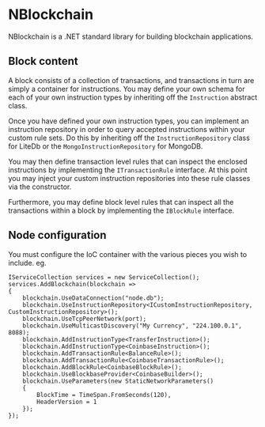 # NBlockchain

NBlockchain is a .NET standard library for building blockchain applications.

## Block content

A block consists of a collection of transactions, and transactions in turn are simply a container for instructions.
You may define your own schema for each of your own instruction types by inheriting off the `Instruction` abstract class.

Once you have defined your own instruction types, you can implement an instruction repository in order to query accepted instructions within your custom rule sets.  Do this by inheriting off the `InstructionRepository` class for LiteDb or the `MongoInstructionRepository` for MongoDB.

You may then define transaction level rules that can inspect the enclosed instructions by implementing the `ITransactionRule` interface.
At this point you may inject your custom instruction repositories into these rule classes via the constructor.

Furthermore, you may define block level rules that can inspect all the transactions within a block by implementing the `IBlockRule` interface.

## Node configuration

You must configure the IoC container with the various pieces you wish to include.  eg.

```
IServiceCollection services = new ServiceCollection();
services.AddBlockchain(blockchain =>
{
    blockchain.UseDataConnection("node.db");
    blockchain.UseInstructionRepository<ICustomInstructionRepository, CustomInstructionRepository>();
    blockchain.UseTcpPeerNetwork(port);
    blockchain.UseMulticastDiscovery("My Currency", "224.100.0.1", 8088);
    blockchain.AddInstructionType<TransferInstruction>();
    blockchain.AddInstructionType<CoinbaseInstruction>();
    blockchain.AddTransactionRule<BalanceRule>();
    blockchain.AddTransactionRule<CoinbaseTransactionRule>();
    blockchain.AddBlockRule<CoinbaseBlockRule>();
    blockchain.UseBlockbaseProvider<CoinbaseBuilder>();
    blockchain.UseParameters(new StaticNetworkParameters()
    {
        BlockTime = TimeSpan.FromSeconds(120),
        HeaderVersion = 1
    });
});
```